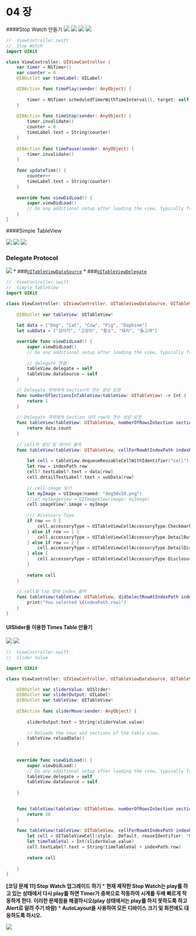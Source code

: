 # 04 장
####Stop Watch 만들기
![](StopWatch01.jpg)  ![](StopWatch02.jpg) 
![](StopWatch03.jpg)
![](StopWatch04.jpg) 

```Swift
//  ViewController.swift
//  Stop Watch
import UIKit

class ViewController: UIViewController {
    var timer = NSTimer()
    var counter = 0
    @IBOutlet var timeLabel: UILabel!

    @IBAction func timePlay(sender: AnyObject) {
        
        timer = NSTimer.scheduledTimerWithTimeInterval(1, target: self, selector: Selector("updateTime"), userInfo: nil, repeats: true)  
    }
    
    @IBAction func timeStop(sender: AnyObject) { 
        timer.invalidate()
        counter = 0
        timeLabel.text = String(counter)
    }
    
    @IBAction func timePause(sender: AnyObject) {  
        timer.invalidate()
    }
    
    func updateTime() {
        counter++
        timeLabel.text = String(counter)  
    }
    
    override func viewDidLoad() {
        super.viewDidLoad()
        // Do any additional setup after loading the view, typically from a nib.
    } 
}
```

####Simple TableView

![](SimpleTblStroy02.jpg)   ![](SimpleTblStory01.jpg) 
![](table01.jpg)

### Delegate Protocol
![](Table_Delegate.png)
* 
###[`UITableViewDataSource`](https://developer.apple.com/library/ios/documentation/UIKit/Reference/UITableViewDataSource_Protocol/)
* 
###[`UITableViewDelegate`](https://developer.apple.com/library/ios/documentation/UIKit/Reference/UITableViewDelegate_Protocol/)



```Swift
//  ViewController.swift
//  Simple TableView
import UIKit

class ViewController: UIViewController, UITableViewDataSource, UITableViewDelegate {
    
    @IBOutlet var tableView: UITableView!
    
    let data = ["Dog", "Cat", "Cow", "Pig", "Dophine"]
    let subData = ["강아지", "고양이", "황소", "돼지", "돌고래"]

    override func viewDidLoad() {
        super.viewDidLoad()
        // Do any additional setup after loading the view, typically from a nib.
        
        // delegate 연결
        tableView.delegate = self
        tableView.dataSource = self
    }

    // Delegate 객체에게 Section의 갯수 생성 요청
    func numberOfSectionsInTableView(tableView: UITableView) -> Int {
        return 1
    }
    
    // Delegate 객체에게 Section 내의 row의 갯수 생성 요청
    func tableView(tableView: UITableView, numberOfRowsInSection section: Int) -> Int {
        return data.count
    }
    
    // cell의 생성 및 데이터 출력
    func tableView(tableView: UITableView, cellForRowAtIndexPath indexPath: NSIndexPath) -> UITableViewCell {
        
        let cell = tableView.dequeueReusableCellWithIdentifier("cell") as UITableViewCell!
        let row = indexPath.row
        cell?.textLabel?.text = data[row]
        cell.detailTextLabel?.text = subData[row]
        
        // cell image 넣기
        let myImage = UIImage(named: "dog50x50.png")
        //let myImageView = UIImageView(image: myImage)
        cell.imageView?.image = myImage
        
        /// Accessory Type
        if row == 0 {
            cell.accessoryType = UITableViewCellAccessoryType.Checkmark
        } else if row == 1 {
            cell.accessoryType = UITableViewCellAccessoryType.DetailButton
        } else if row == 2 {
            cell.accessoryType = UITableViewCellAccessoryType.DetailDisclosureButton
        } else {
            cell.accessoryType = UITableViewCellAccessoryType.DisclosureIndicator
        }
        
        return cell  
    }
    
    // cell을 tap 할때 index 출력
    func tableView(tableView: UITableView, didSelectRowAtIndexPath indexPath: NSIndexPath) {
        print("You selected \(indexPath.row)")
    }   
}

```

#### UISlider을 이용한 Times Table 만들기

![ ](TimeTable01.jpg) ![](TimesTable02.jpg)

```Swift
//  ViewController.swift
//  Slider Value

import UIKit

class ViewController: UIViewController, UITableViewDataSource, UITableViewDelegate {

    @IBOutlet var sliderValue: UISlider!
    @IBOutlet var sliderOutput: UILabel!
    @IBOutlet var tableView: UITableView!
    
    @IBAction func sliderMove(sender: AnyObject) {
        
        sliderOutput.text = String(sliderValue.value)
        
        // Reloads the rows and sections of the table view.
        tableView.reloadData()
    }
    
    
    override func viewDidLoad() {
        super.viewDidLoad()
        // Do any additional setup after loading the view, typically from a nib.
        tableView.delegate = self
        tableView.dataSource = self
        
    }

    
    func tableView(tableView: UITableView, numberOfRowsInSection section: Int) -> Int {
        return 20
    }
    
    func tableView(tableView: UITableView, cellForRowAtIndexPath indexPath: NSIndexPath) -> UITableViewCell {
        let cell = UITableViewCell(style: .Default, reuseIdentifier: "RE")
        let timeTableVal = Int(sliderValue.value)
        cell.textLabel?.text = String(timeTableVal + indexPath.row)
        
        return cell
        
    } 
}
```


**[코딩 문제 11] Stop Watch 업그레이드 하기**
* 
**현재 제작한 Stop Watch는 play를 하고 있는 상태에서 다시 play를 하면 Timer가 중복으로 작동하여 시계를 두배 빠르게 작동하게 한다. 이러한 문제점을 해결하시오(play 상태에서는 play를 하지 못하도록 하고 Alert로 알려 주기 바람)**
* 
**AutoLayout을 사용하여 모든 디바이스 크기 및 회전에도 대응하도록 하시오.**


![](FixStopWatch.jpg)



